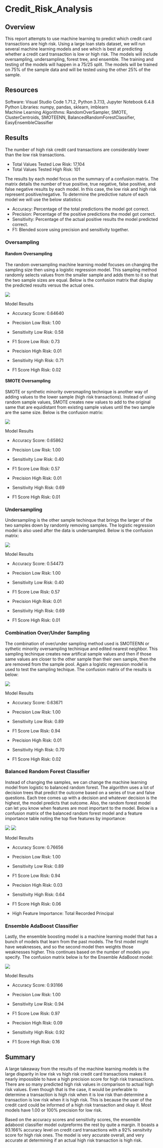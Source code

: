 # Credit_Risk_Analysis

## Overview
This report attempts to use machine learning to predict which credit card transactions are high risk. Using a large loan stats dataset, we will run several machine learning models and see which is best at predicting whether a credit card transaction is low or high risk. The models will include oversampling, undersampling, forest tree, and ensemble. The training and testing of the models will happen in a 75/25 split. The models will be trained on 75% of the sample data and will be tested using the other 25% of the sample. 

## Resources
Software: Visual Studio Code 1.71.2, Python 3.7.13, Jupyter Notebook 6.4.8  
Python Libraries: numpy, pandas, sklearn, imblearn  
Machine Learning Algorithms: RandomOverSampler, SMOTE, ClusterCentroids, SMOTEENN, BalancedRandomForestClassifier, EasyEnsembleClassifier

## Results
The number of high risk credit card transactions are considerably lower than the low risk transactions.
- Total Values Tested Low Risk: 17,104
- Total Values Tested High Risk: 101

The results by each model focus on the summary of a confusion matrix. The matrix details the number of true positive, true negative, false positive, and false negative results by each model. In this case, the low risk and high risk represent positive/negative. To determine the predictive nature of each model we will use the below statistics:
- Accuracy: Percentage of the total predictions the model got correct.
- Precision: Percentage of the positive predictions the model got correct.
- Sensitivity: Percentage of the actual positive results the model predicted correct.
- F1: Blended score using precision and sensitivity together.

### Oversampling
#### Random Oversampling
The random oversampling machine learning model focuses on changing the sampling size then using a logistic regression model. This sampling method randomly selects values from the smaller sample and adds them to it so that the two sample sizes are equal. Below is the confusion matrix that display the predicted results versus the actual ones.

![](Images/oversampling_cm.PNG)

Model Results<br>
- Accuracy Score: 0.64640

- Precision Low Risk: 1.00
- Sensitivity Low Risk: 0.58
- F1 Score Low Risk: 0.73

- Precision High Risk: 0.01
- Sensitivity High Risk: 0.71
- F1 Score High Risk: 0.02

#### SMOTE Oversampling
SMOTE or synthetic minority oversmapling technique is another way of adding values to the lower sample (high risk transactions). Instead of using random sample values, SMOTE creates new values to add to the original same that are equidistant from existing sample values until the two sample are the same size. Below is the confusion matrix:

![](Images/smote_cm.PNG)

Model Results<br>
- Accuracy Score: 0.65862

- Precision Low Risk: 1.00
- Sensitivity Low Risk: 0.40
- F1 Score Low Risk: 0.57

- Precision High Risk: 0.01
- Sensitivity High Risk: 0.69
- F1 Score High Risk: 0.01

### Undersampling
Undersampling is the other sample techinque that brings the larger of the two samples down by randomly removing samples. The logistic regression model is also used after the data is undersampled. Below is the confusion matrix:

![](Images/undersampling_cm.PNG)

Model Results<br>
- Accuracy Score: 0.54473

- Precision Low Risk: 1.00
- Sensitivity Low Risk: 0.40
- F1 Score Low Risk: 0.57

- Precision High Risk: 0.01
- Sensitivity High Risk: 0.69
- F1 Score High Risk: 0.01

### Combination Over/Under Sampling
The combination of over/under sampling method used is SMOTEENN or sythetic minority oversampling techinique and edited nearest neighbor. This sampling techinque creates new artifical sample values and then if those same values are closer to the other sample than their own sample, then the are removed from the sample pool. Again a logistic regression model is used to test the sampling techique. The confusion matrix of the results is below:

![](Images/smoteenn_cm.PNG)

Model Results<br>
- Accuracy Score: 0.63671

- Precision Low Risk: 1.00
- Sensitivity Low Risk: 0.89
- F1 Score Low Risk: 0.94

- Precision High Risk: 0.01
- Sensitivity High Risk: 0.70
- F1 Score High Risk: 0.02

### Balanced Random Forest Classifier
Instead of changing the samples, we can change the machine learning model from logistic to balanced random forest. The algorithm uses a lot of decision trees that predict the outcome based on a series of true and false questions. Each tree comes up with a decision and whatever decision is the highest, the model predicts that outcome. Also, the random forest model can let you know when features are most important to the model. Below is a confusion matrix of the balanced random forest model and a feature importance table noting the top five features by importance:

![](Images/brfc_cm.PNG)
![](Images/brfc_importance.PNG)

Model Results<br>
- Accuracy Score: 0.76656

- Precision Low Risk: 1.00
- Sensitivity Low Risk: 0.89
- F1 Score Low Risk: 0.94

- Precision High Risk: 0.03
- Sensitivity High Risk: 0.64
- F1 Score High Risk: 0.06
- High Feature Importance: Total Recorded Principal

### Ensemble AdaBoost Classifier
Lastly, the ensemble boosting model is a machine learning model that has a bunch of models that learn from the past models. The first model might have weaknesses, and so the second model then weights those weaknesses higher. This continues based on the number of models you specify. The confusion matrix below is for the Ensemble AdaBoost model:

![](Images/eec_cm.PNG)

Model Results<br>
- Accuracy Score: 0.93166

- Precision Low Risk: 1.00
- Sensitivity Low Risk: 0.94
- F1 Score Low Risk: 0.97

- Precision High Risk: 0.09
- Sensitivity High Risk: 0.92
- F1 Score High Risk: 0.16


## Summary
A large takeaway from the results of the machine learning models is the large disparity in low risk vs high risk credit card transactions makes it nearly impossible to have a high precision score for high risk transactions. There are so many predicted high risk values in comparison to actual high risk values. Even though that is the case, it would be preferable to determine a transaction is high risk when it is low risk than determine a transaction is low risk when it is high risk. This is because the user of the credit card could be informed of a high risk transaction and okay it. Most models have 1.00 or 100% precision for low risk. 

Based on the accuracy scores and sensitivity scores, the ensemble adaboost classifier model outpreforms the rest by quite a margin. It boasts a 93.166% accuracy level on credit card transactions with a 92% sensitvity score for high risk ones. The model is very accurate overall, and very accurate at determining if an actual high risk transaction is high risk.